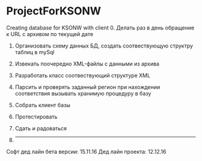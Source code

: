 # ProjectForKSONW
Creating database for KSONW with client
0.	Делать раз в день обращение к URL с архивом по текущей дате

1.	Организовать схему данных БД, создать соотвествующую структру таблиц в mySql

2.	Извекать поочередно XML-файлы с данными из архива
3.	Разработать класс соотвествующий структуре XML
4.	Парсить и проверять заданный регион при нахождении соответствия вызывать хранимую процедуру в базу
5.	Собрать клиент базы
6.	Протестировать
7.	Сдать и радоваться
8.	********* 

Софт дед лайн бета версии: 15.11.16
Дед лайн проекта: 12.12.16
